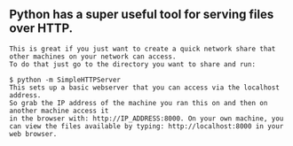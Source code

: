 ## Python has a super useful tool for serving files over HTTP. 
    This is great if you just want to create a quick network share that other machines on your network can access.
    To do that just go to the directory you want to share and run:

    $ python -m SimpleHTTPServer
    This sets up a basic webserver that you can access via the localhost address. 
    So grab the IP address of the machine you ran this on and then on another machine access it 
    in the browser with: http://IP_ADDRESS:8000. On your own machine, you can view the files available by typing: http://localhost:8000 in your web browser.
